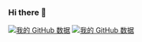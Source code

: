 ### Hi there 👋

[![我的 GitHub 数据](https://github-readme-stats.vercel.app/api?username=SteveYoungYc)]()
[![我的 GitHub 数据](https://github-readme-stats.vercel.app/api/top-langs/?username=SteveYoungYc&layout=compact&show_icons=true&count_private=true&exclude_repo=TowerDefense,MissileSilo,Game-UI&langs_count=8)]()

<!--
**SteveYoungYc/SteveYoungYc** is a ✨ _special_ ✨ repository because its `README.md` (this file) appears on your GitHub profile.

Here are some ideas to get you started:

- 🔭 I’m currently working on ...
- 🌱 I’m currently learning ...
- 👯 I’m looking to collaborate on ...
- 🤔 I’m looking for help with ...
- 💬 Ask me about ...
- 📫 How to reach me: ...
- 😄 Pronouns: ...
- ⚡ Fun fact: ...
-->
